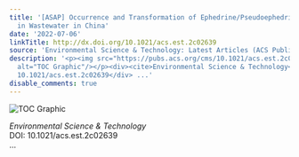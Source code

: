 ```yaml
---
title: '[ASAP] Occurrence and Transformation of Ephedrine/Pseudoephedrine and Methcathinone
  in Wastewater in China'
date: '2022-07-06'
linkTitle: http://dx.doi.org/10.1021/acs.est.2c02639
source: 'Environmental Science & Technology: Latest Articles (ACS Publications)'
description: '<p><img src="https://pubs.acs.org/cms/10.1021/acs.est.2c02639/asset/images/medium/es2c02639_0006.gif"
  alt="TOC Graphic"/></p><div><cite>Environmental Science & Technology</cite></div><div>DOI:
  10.1021/acs.est.2c02639</div> ...'
disable_comments: true
---
```

<p><img src="https://pubs.acs.org/cms/10.1021/acs.est.2c02639/asset/images/medium/es2c02639_0006.gif" alt="TOC Graphic"/></p><div><cite>Environmental Science & Technology</cite></div><div>DOI: 10.1021/acs.est.2c02639</div> ...